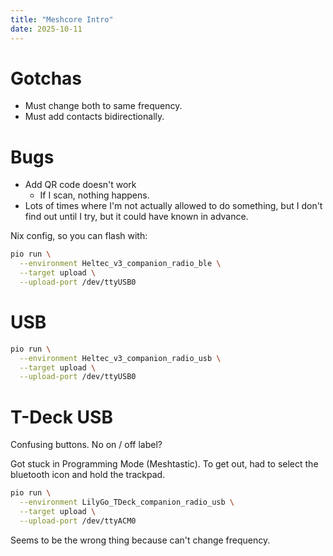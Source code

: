```yaml
---
title: "Meshcore Intro"
date: 2025-10-11
---
```


# Gotchas

- Must change both to same frequency.
- Must add contacts bidirectionally.

# Bugs

- Add QR code doesn't work
  - If I scan, nothing happens.
- Lots of times where I'm not actually allowed to do something, but I don't find out until I try, but it could have known in advance.

Nix config, so you can flash with:

```bash
pio run \
  --environment Heltec_v3_companion_radio_ble \
  --target upload \
  --upload-port /dev/ttyUSB0
```

# USB

```bash
pio run \
  --environment Heltec_v3_companion_radio_usb \
  --target upload \
  --upload-port /dev/ttyUSB0
```

# T-Deck USB

Confusing buttons. No on / off label?

Got stuck in Programming Mode (Meshtastic). To get out, had to select the bluetooth icon and hold the trackpad.

```bash
pio run \
  --environment LilyGo_TDeck_companion_radio_usb \
  --target upload \
  --upload-port /dev/ttyACM0
```

Seems to be the wrong thing because can't change frequency.
